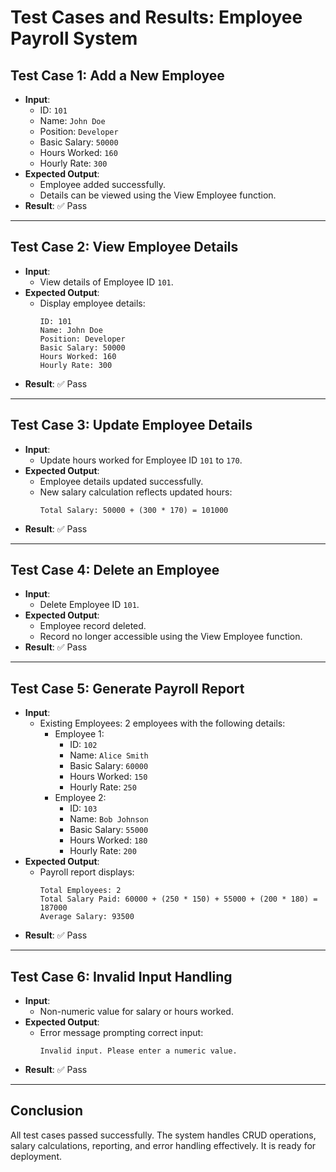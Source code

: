 # Test Cases and Results: Employee Payroll System

## Test Case 1: Add a New Employee
- **Input**:
  - ID: `101`
  - Name: `John Doe`
  - Position: `Developer`
  - Basic Salary: `50000`
  - Hours Worked: `160`
  - Hourly Rate: `300`
- **Expected Output**:
  - Employee added successfully.
  - Details can be viewed using the View Employee function.
- **Result**: ✅ Pass

---

## Test Case 2: View Employee Details
- **Input**:
  - View details of Employee ID `101`.
- **Expected Output**:
  - Display employee details:
    ```plaintext
    ID: 101
    Name: John Doe
    Position: Developer
    Basic Salary: 50000
    Hours Worked: 160
    Hourly Rate: 300
    ```
- **Result**: ✅ Pass

---

## Test Case 3: Update Employee Details
- **Input**:
  - Update hours worked for Employee ID `101` to `170`.
- **Expected Output**:
  - Employee details updated successfully.
  - New salary calculation reflects updated hours:
    ```plaintext
    Total Salary: 50000 + (300 * 170) = 101000
    ```
- **Result**: ✅ Pass

---

## Test Case 4: Delete an Employee
- **Input**:
  - Delete Employee ID `101`.
- **Expected Output**:
  - Employee record deleted.
  - Record no longer accessible using the View Employee function.
- **Result**: ✅ Pass

---

## Test Case 5: Generate Payroll Report
- **Input**:
  - Existing Employees: 2 employees with the following details:
    - Employee 1:
      - ID: `102`
      - Name: `Alice Smith`
      - Basic Salary: `60000`
      - Hours Worked: `150`
      - Hourly Rate: `250`
    - Employee 2:
      - ID: `103`
      - Name: `Bob Johnson`
      - Basic Salary: `55000`
      - Hours Worked: `180`
      - Hourly Rate: `200`
- **Expected Output**:
  - Payroll report displays:
    ```plaintext
    Total Employees: 2
    Total Salary Paid: 60000 + (250 * 150) + 55000 + (200 * 180) = 187000
    Average Salary: 93500
    ```
- **Result**: ✅ Pass

---

## Test Case 6: Invalid Input Handling
- **Input**:
  - Non-numeric value for salary or hours worked.
- **Expected Output**:
  - Error message prompting correct input:
    ```plaintext
    Invalid input. Please enter a numeric value.
    ```
- **Result**: ✅ Pass

---

## Conclusion
All test cases passed successfully. The system handles CRUD operations, salary calculations, reporting, and error handling effectively. It is ready for deployment.
